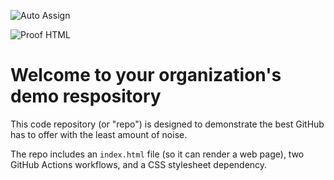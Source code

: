 ![Auto Assign](https://github.com/qfchen-org/demo-repository/actions/workflows/auto-assign.yml/badge.svg)

![Proof HTML](https://github.com/qfchen-org/demo-repository/actions/workflows/proof-html.yml/badge.svg)

# Welcome to your organization's demo respository
This code repository (or "repo") is designed to demonstrate the best GitHub has to offer with the least amount of noise.

The repo includes an `index.html` file (so it can render a web page), two GitHub Actions workflows, and a CSS stylesheet dependency.
